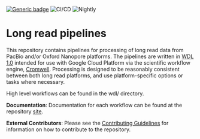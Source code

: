 [![Generic badge](https://img.shields.io/badge/version-4.0.42-blue.svg)](https://shields.io/)
![CI/CD](https://github.com/broadinstitute/long-read-pipelines/workflows/CI/CD/badge.svg)
![Nightly](https://github.com/broadinstitute/long-read-pipelines/workflows/Nightly/badge.svg)

# Long read pipelines
This repository contains pipelines for processing of long read data from PacBio and/or Oxford Nanopore platforms.  The pipelines are written in [WDL 1.0](https://github.com/openwdl/wdl/blob/main/versions/1.0/SPEC.md#introduction) intended for use with Google Cloud Platform via the scientific workflow engine, [Cromwell](https://github.com/broadinstitute/cromwell).  Processing is designed to be reasonably consistent between both long read platforms, and use platform-specific options or tasks where necessary.

High level workflows can be found in the wdl/ directory.

**Documentation**: Documentation for each workflow can be found at the repository [site](https://broadinstitute.github.io/long-read-pipelines/).

**External Contributors**: Please see the [Contributing Guidelines](https://broadinstitute.github.io/long-read-pipelines/development_guide/#contributing-guidelines) for information on how to contribute to the repository.
